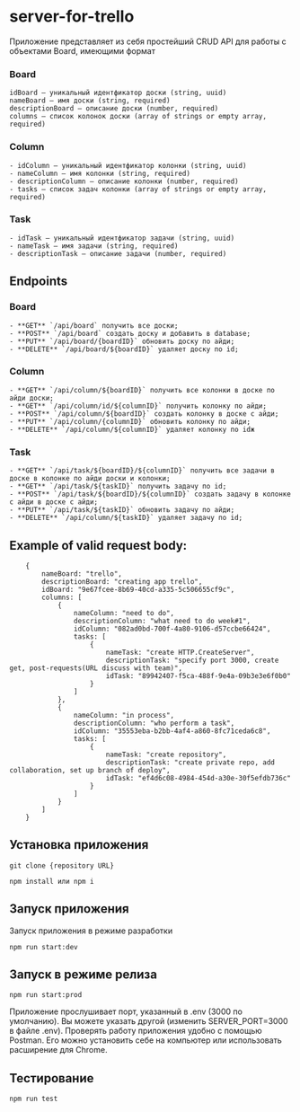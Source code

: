 # server-for-trello

Приложение представляет из себя простейший CRUD API для работы с объектами Board, имеющими формат

### Board
```
idBoard — уникальный идентфикатор доски (string, uuid)
nameBoard — имя доски (string, required)
descriptionBoard — описание доски (number, required)
columns — список колонок доски (array of strings or empty array, required)
```
### Column
```
- idСolumn — уникальный идентфикатор колонки (string, uuid)
- nameColumn — имя колонки (string, required)
- descriptionСolumn — описание колонки (number, required)
- tasks — список задач колонки (array of strings or empty array, required)
```
### Task
```
- idTask — уникальный идентфикатор задачи (string, uuid)
- nameTask — имя задачи (string, required)
- descriptionTask — описание задачи (number, required)
```


## Endpoints
### Board
    - **GET** `/api/board` получить все доски;
    - **POST** `/api/board` создать доску и добавить в database;
    - **PUT** `/api/board/{boardID}` обновить доску по айди;
    - **DELETE** `/api/board/${boardID}` удаляет доску по id;
### Column
    - **GET** `/api/column/${boardID}` получить все колонки в доске по айди доски;
    - **GET** `/api/column/id/${columnID}` получить колонку по айди;
    - **POST** `/api/column/${boardID}` создать колонку в доске с айди;
    - **PUT** `/api/column/{columnID}` обновить колонку по айди;
    - **DELETE** `/api/column/${columnID}` удаляет колонку по idж
### Task
    - **GET** `/api/task/${boardID}/${columnID}` получить все задачи в доске в колонке по айди доски и колонки;
    - **GET** `/api/task/${taskID}` получить задачу по id;
    - **POST** `/api/task/${boardID}/${columnID}` создать задачу в колонке с айди в доске с айди;
    - **PUT** `/api/task/${taskID}` обновить задачу по айди;
    - **DELETE** `/api/column/${taskID}` удаляет задачу по id;

## Example of valid request body:
```
    {
        nameBoard: "trello",
        descriptionBoard: "creating app trello",
        idBoard: "9e67fcee-8b69-40cd-a335-5c506655cf9c",
        columns: [
            {
                nameColumn: "need to do",
                descriptionColumn: "what need to do week#1",
                idColumn: "082ad0bd-700f-4a80-9106-d57ccbe66424",
                tasks: [
                    {
                        nameTask: "create HTTP.CreateServer",
                        descriptionTask: "specify port 3000, create get, post-requests(URL discuss with team)",
                        idTask: "89942407-f5ca-488f-9e4a-09b3e3e6f0b0"
                    }
                ]
            },
            {
                nameColumn: "in process",
                descriptionColumn: "who perform a task",
                idColumn: "35553eba-b2bb-4af4-a860-8fc71ceda6c8",
                tasks: [
                    {
                        nameTask: "create repository",
                        descriptionTask: "create private repo, add collaboration, set up branch of deploy",
                        idTask: "ef4d6c08-4984-454d-a30e-30f5efdb736c"
                    }
                ]
            }
        ]
    }
```
## Установка приложения

```
git clone {repository URL}
```

```
npm install или npm i
```

## Запуск приложения

Запуск приложения в режиме разработки

```
npm run start:dev
```
## Запуск в режиме релиза

```
npm run start:prod
```
Приложение прослушивает порт, указанный в .env (3000 по умолчанию). Вы можете указать другой (изменить SERVER_PORT=3000 в файле .env). 
Проверять работу приложения удобно с помощью Postman. Его можно установить себе на компьютер или использовать расширение для Chrome.

## Тестирование
```
npm run test
```
